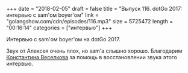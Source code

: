 +++
date = "2018-02-05"
draft = false
title = "Выпуск 116. dotGo 2017: интервью с sam'ом boyer'ом"
link = "golangshow.com/cdn/episodes/116.mp3"
size = 5725472
length = "00:16:14"
categories = ["интервью"]
+++

Интервью с sam'ом boyer'ом на dotGo 2017.

Звук от Алексея очень плох, но sam'а слышно хорошо. Благодарим [Константина Веселкова](https://github.com/KosToZyB)
за помощь в восстановлении звука этого интервью.
